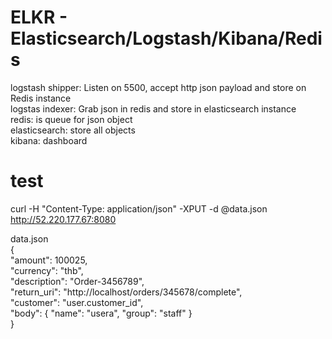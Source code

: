 # ELKR - Elasticsearch/Logstash/Kibana/Redis 

logstash shipper: Listen on 5500, accept http json payload and store on Redis instance <br>
logstas indexer: Grab json in redis and store in elasticsearch instance <br>
redis: is queue for  json object <br>
elasticsearch: store all objects <br>
kibana:  dashboard<br>


# test
curl -H "Content-Type: application/json" -XPUT  -d @data.json http://52.220.177.67:8080 <br>

data.json <br>
{ <br>
  "amount": 100025,  <br>
  "currency": "thb",  <br>
  "description": "Order-3456789",  <br>
  "return_uri": "http://localhost/orders/345678/complete",  <br>
  "customer": "user.customer_id",  <br>
  "body": { "name": "usera", "group": "staff"  }  <br>
}  <br>
